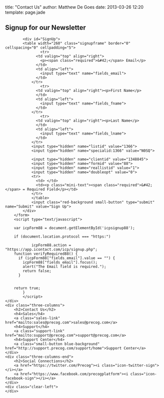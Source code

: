 title: "Contact Us"
author: Matthew De Goes
date: 2013-03-26 12:20
template: page.jade

<div id="body-contactus">
    <div class="three-columns">
        <h2>Signup for our Newsletter</h2>
        <form method="post" action="https://app.icontact.com/icp/signup.php" name="icpsignup" id="icpsignup88" accept-charset="UTF-8" onsubmit="return verifyRequired88();" >
            <input type="hidden" name="redirect" value="http://www.precog.com/site/newsletter/">
            <input type="hidden" name="errorredirect" value="http://www.icontact.com/www/signup/error.html">
            
            <div id="SignUp">
            <table width="260" class="signupframe" border="0" cellspacing="0" cellpadding="5">
                    <tr>
                  <td valign="top" align="right">
                    <p><span class="required">&#42;</span> Email</p>
                  </td>
                  <td align="left">
                    <input type="text" name="fields_email">
                  </td>
                </tr>
                    <tr>
                  <td valign="top" align="right"><p>First Name</p>
                  </td>
                  <td align="left">
                    <input type="text" name="fields_fname">
                  </td>
                </tr>
                    <tr>
                  <td valign="top" align="right"><p>Last Name</p>
                  </td>
                  <td align="left">
                    <input type="text" name="fields_lname">
                  </td>
                </tr>
                <input type="hidden" name="listid" value="1366">
                <input type="hidden" name="specialid:1366" value="N0SQ">
            
                <input type="hidden" name="clientid" value="1348845">
                <input type="hidden" name="formid" value="88">
                <input type="hidden" name="reallistid" value="1">
                <input type="hidden" name="doubleopt" value="0">
                <tr>
                  <td> </td>
                  <td><p class="mini-text"><span class="required">&#42;</span> = Required Field</p></td>
                </tr>
                </table>
                <input class="red-background small-button" type="submit" name="Submit" value="Sign Up">
            </div>
        </form>
        <script type="text/javascript">
        
        var icpForm88 = document.getElementById('icpsignup88');
        
        if (document.location.protocol === "https:")
        
                icpForm88.action = "https://app.icontact.com/icp/signup.php";
        function verifyRequired88() {
          if (icpForm88["fields_email"].value == "") {
            icpForm88["fields_email"].focus();
            alert("The Email field is required.");
            return false;
          }
        
        
        return true;
            }
            </script>
    </div>
    <div class="three-columns">
        <h2>Contact Us</h2>
        <h4>Sales</h4>
        <a class="sales-link" href="mailto:sales@precog.com">sales@precog.com</a>
        <h4>Support</h4>
        <a class="support-link" href="mailto:support@precog.com">support@precog.com</a>
        <h4>Support Center</h4>
        <a class="small-button blue-background" href="http://support.precog.com/support/home">Support Center</a>
    </div>
    <div class="three-columns-end">
        <h2>Social Connections</h2>
        <a href="https://twitter.com/Precog"><i class="icon-twitter-sign"></i></a>
        <a href="https://www.facebook.com/precogplatform"><i class="icon-facebook-sign"></i></a>
    </div>
    <div class="clear-left">
    </div>
</div>